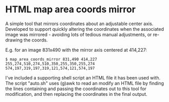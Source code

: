 # HTML map area coords mirror

A simple tool that mirrors coordinates about an adjustable center axis.
Developed to support quickly altering the coordinates when the associated
image was mirrored - avoiding lots of tedious manual adjustments, or re-drawing
the <map><area> coords.

E.g. for an image 831x490 with the mirror axis centered at 414,227:

    $ map_area_coords_mirror 831,490 414,227 255,274,510,274,510,350,255,350,255,274
    574,197,319,197,319,121,574,121,574,197

I've included a supporting shell script an HTML file it has been used with. The script "auto.sh" uses (g)awk to read an modify an HTML file by finding the lines containing <area coords="..."> and passing the coordinates out to this
tool for modification, and then replacing the coordinates in the final output.

